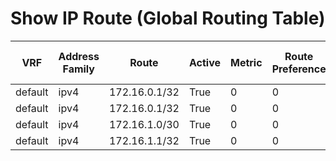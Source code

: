
# Show IP Route (Global Routing Table)
| VRF | Address Family | Route | Active | Metric | Route Preference | Source Protocol | Source Protocol Code | Next Hop Number | Next Hop | Outgoing Interface | Updated |
| --- | -------------- | ----- | ------ | ------ | ---------------- | --------------- | -------------------- | --------------- | -------- | ------------------ | ------- |
| default | ipv4 | 172.16.0.1/32 | True | 0 | 0 | direct |  | 1 | 172.16.0.1 | Loopback1 | 02:36:58 |
| default | ipv4 | 172.16.0.1/32 | True | 0 | 0 | direct |  | 2 | 172.16.0.1 | Loopback1 | 02:36:58 |
| default | ipv4 | 172.16.1.0/30 | True | 0 | 0 | direct |  | 1 | 172.16.1.1 | Ethernet1/5 | 02:35:58 |
| default | ipv4 | 172.16.1.1/32 | True | 0 | 0 | local |  | 1 | 172.16.1.1 | Ethernet1/5 | 02:35:58 |